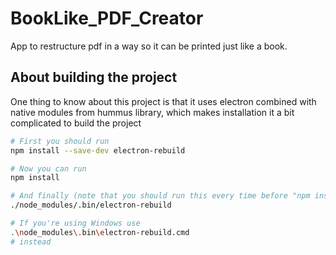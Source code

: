 # BookLike_PDF_Creator
App to restructure pdf in a way so it can be printed just like a book.

## About building the project

One thing to know about this project is that it uses electron combined with native modules from hummus library,
which makes installation it a bit complicated to build the project

```bash
# First you should run
npm install --save-dev electron-rebuild

# Now you can run
npm install

# And finally (note that you should run this every time before "npm install")
./node_modules/.bin/electron-rebuild

# If you're using Windows use
.\node_modules\.bin\electron-rebuild.cmd
# instead
